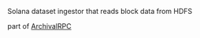 Solana dataset ingestor that reads block data from HDFS

part of [ArchivalRPC](https://github.com/dexterlaboss/archival-rpc/blob/master/README.md)
